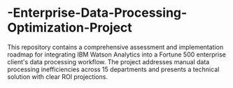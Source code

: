 # -Enterprise-Data-Processing-Optimization-Project
This repository contains a comprehensive assessment and implementation roadmap for integrating IBM Watson Analytics into a Fortune 500 enterprise client's data processing workflow. The project addresses manual data processing inefficiencies across 15 departments and presents a technical solution with clear ROI projections.
